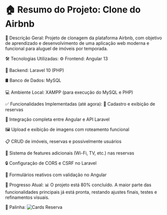 # 🏠 Resumo do Projeto: Clone do Airbnb
📌 Descrição Geral:
Projeto de clonagem da plataforma Airbnb, com objetivo de aprendizado e desenvolvimento de uma aplicação web moderna e funcional para aluguel de imóveis por temporada.

🛠️ Tecnologias Utilizadas:
⚙️ Frontend: Angular 13

🐘 Backend: Laravel 10 (PHP)

🛢️ Banco de Dados: MySQL

💻 Ambiente Local: XAMPP (para execução do MySQL e PHP)

✅ Funcionalidades Implementadas (até agora):
📝 Cadastro e exibição de reservas

🔗 Integração completa entre Angular e API Laravel

🖼️ Upload e exibição de imagens com roteamento funcional

📋 CRUD de imóveis, reservas e possivelmente usuários

🧩 Sistema de features adicionais (Wi-Fi, TV, etc.) nas reservas

🔒 Configuração de CORS e CSRF no Laravel

🧠 Formulários reativos com validação no Angular

🚧 Progresso Atual:
📊 O projeto está 80% concluído.
A maior parte das funcionalidades principais já está pronta, restando ajustes finais, testes e refinamentos visuais.

🙈 Palinha: 
![Cards Reserva](https://github.com/user-attachments/assets/f0acf06d-3bdd-4da2-928d-65471fece052)

